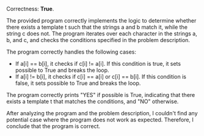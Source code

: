 Correctness: **True**.

The provided program correctly implements the logic to determine whether there exists a template t such that the strings a and b match it, while the string c does not. The program iterates over each character in the strings a, b, and c, and checks the conditions specified in the problem description.

The program correctly handles the following cases:

* If a[i] == b[i], it checks if c[i] != a[i]. If this condition is true, it sets possible to True and breaks the loop.
* If a[i] != b[i], it checks if c[i] == a[i] or c[i] == b[i]. If this condition is false, it sets possible to True and breaks the loop.

The program correctly prints "YES" if possible is True, indicating that there exists a template t that matches the conditions, and "NO" otherwise.

After analyzing the program and the problem description, I couldn't find any potential case where the program does not work as expected. Therefore, I conclude that the program is correct.
